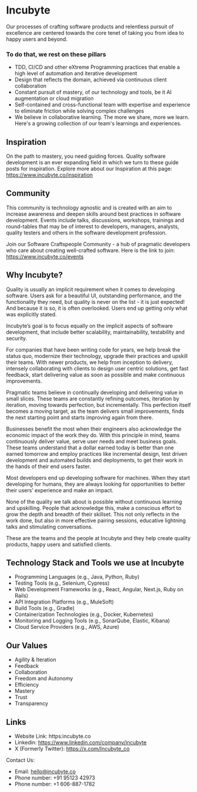 # Incubyte

Our processes of crafting software products and relentless pursuit of excellence are centered towards the core tenet of taking you from idea to happy users and beyond.

### To do that, we rest on these pillars
* TDD, CI/CD and other eXtreme Programming practices that enable a high level of automation and iterative development
* Design that reflects the domain, achieved via continuous client collaboration
* Constant pursuit of mastery, of our technology and tools, be it AI augmentation or cloud migration
* Self-contained and cross-functional team with expertise and experience to eliminate friction while solving complex challenges
* We believe in collaborative learning. The more we share, more we learn. Here's a growing collection of our team's learnings and experiences.

## Inspiration
On the path to mastery, you need guiding forces. Quality software development is an ever expanding field in which we turn to these guide posts for inspiration.
Explore more about our Inspiration at this page: https://www.incubyte.co/inspiration

## Community

This community is technology agnostic and is created with an aim to increase awareness and deepen skills around best practices in software development. Events include talks, discussions, workshops, trainings and round-tables that may be of interest to developers, managers, analysts, quality testers and others in the software development profession.

Join our Software Craftspeople Community - a hub of pragmatic developers who care about creating well-crafted software. Here is the link to join: 
https://www.incubyte.co/events


## Why Incubyte?
Quality is usually an implicit requirement when it comes to developing software. Users ask for a beautiful UI, outstanding performance, and the functionality they need, but quality is never on the list - it is just expected! And because it is so, it is often overlooked. Users end up getting only what was explicitly stated.

Incubyte’s goal is to focus equally on the implicit aspects of software development, that include better scalability, maintainability, testability and security.

For companies that have been writing code for years, we help break the status quo, modernize their technology, upgrade their practices and upskill their teams. With newer products, we help from inception to delivery, intensely collaborating with clients to design user centric solutions, get fast feedback, start delivering value as soon as possible and make continuous improvements.

Pragmatic teams believe in continually developing and delivering value in small slices. These teams are constantly refining outcomes, iteration by iteration, moving towards perfection, but incrementally. This perfection itself becomes a moving target, as the team delivers small improvements, finds the next starting point and starts improving again from there.

Businesses benefit the most when their engineers also acknowledge the economic impact of the work they do. With this principle in mind, teams continuously deliver value, serve user needs and meet business goals. These teams understand that a dollar earned today is better than one earned tomorrow and employ practices like incremental design, test driven development and automated builds and deployments, to get their work in the hands of their end users faster.

Most developers end up developing software for machines. When they start developing for humans, they are always looking for opportunities to better their users’ experience and make an impact.

None of the quality we talk about is possible without continuous learning and upskilling. People that acknowledge this, make a conscious effort to grow the depth and breadth of their skillset. This not only reflects in the work done, but also in more effective pairing sessions, educative lightning talks and stimulating conversations.

These are the teams and the people at Incubyte and they help create quality products, happy users and satisfied clients.



## Technology Stack and Tools we use at Incubyte
* Programming Languages (e.g., Java, Python, Ruby)
* Testing Tools (e.g., Selenium, Cypress)
* Web Development Frameworks (e.g., React, Angular, Next.js, Ruby on Rails)
* API Integration Platforms (e.g., MuleSoft)
* Build Tools (e.g., Gradle)
* Containerization Technologies (e.g., Docker, Kubernetes)
* Monitoring and Logging Tools (e.g., SonarQube, Elastic, Kibana)
* Cloud Service Providers (e.g., AWS, Azure)


## Our Values
* Agility & Iteration
* Feedback
* Collaboration
* Freedom and Autonomy
* Efficiency
* Mastery
* Trust
* Transparency

## Links
* Website Link: https:incubyte.co
* Linkedin: https://www.linkedin.com/company/incubyte
* X (Formerly Twitter): https://x.com/Incubyte_co

Contact Us: 
* Email: hello@incubyte.co
* Phone number: +91 95123 42973
* Phone number: +1 606-887-1782

